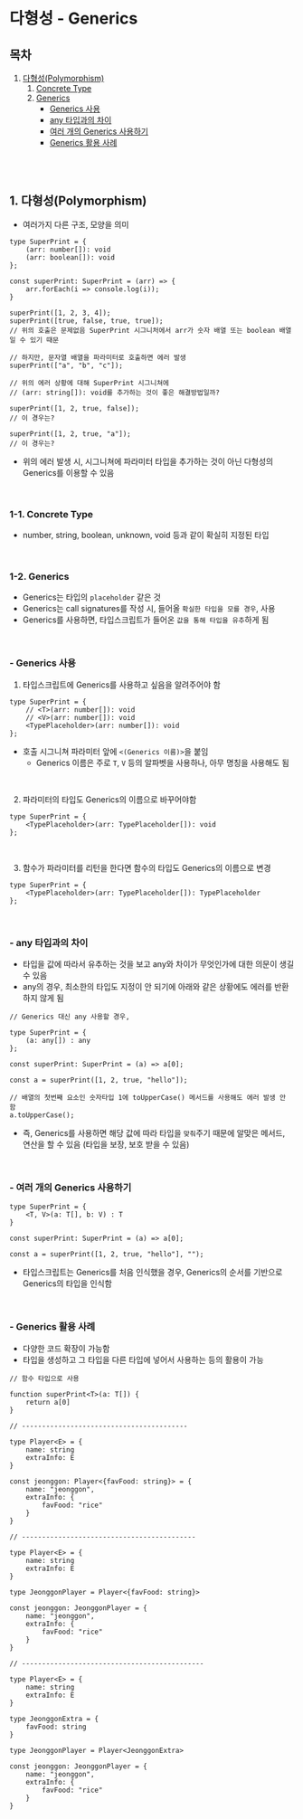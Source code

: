 # 다형성 - Generics

## 목차

1. [다형성(Polymorphism)](#1-다형성polymorphism)
    1. [Concrete Type](#1-1-concrete-type)
    2. [Generics](#1-2-generics)
        - [Generics 사용](#--generics-사용)
        - [any 타입과의 차이](#--any-타입과의-차이)
        - [여러 개의 Generics 사용하기](#--여러-개의-generics-사용하기)
        - [Generics 활용 사례](#--generics-활용-사례)

<br/>
<br/>

## 1. 다형성(Polymorphism)

- 여러가지 다른 구조, 모양을 의미

```tsx
type SuperPrint = {
    (arr: number[]): void
    (arr: boolean[]): void
};

const superPrint: SuperPrint = (arr) => {
    arr.forEach(i => console.log(i));
}

superPrint([1, 2, 3, 4]);
superPrint([true, false, true, true]);
// 위의 호출은 문제없음 SuperPrint 시그니처에서 arr가 숫자 배열 또는 boolean 배열일 수 있기 때문

// 하지만, 문자열 배열을 파라미터로 호출하면 에러 발생
superPrint(["a", "b", "c"]);

// 위의 에러 상황에 대해 SuperPrint 시그니쳐에
// (arr: string[]): void를 추가하는 것이 좋은 해결방법일까?

superPrint([1, 2, true, false]);
// 이 경우는?

superPrint([1, 2, true, "a"]);
// 이 경우는?
```

- 위의 에러 발생 시, 시그니쳐에 파라미터 타입을 추가하는 것이 아닌 다형성의 Generics를 이용할 수 있음

<br/>

### 1-1. Concrete Type

- number, string, boolean, unknown, void 등과 같이 확실히 지정된 타입

<br/>

### 1-2. Generics

- Generics는 타입의 `placeholder` 같은 것
- Generics는 call signatures를 작성 시, 들어올 `확실한 타입을 모를 경우`, 사용
- Generics를 사용하면, 타입스크립트가 들어온 `값을 통해 타입을 유추`하게 됨

<br/>

### - Generics 사용

1. 타입스크립트에 Generics를 사용하고 싶음을 알려주어야 함

```tsx
type SuperPrint = {
    // <T>(arr: number[]): void
    // <V>(arr: number[]): void
    <TypePlaceholder>(arr: number[]): void
};
```

- 호출 시그니쳐 파라미터 앞에 `<(Generics 이름)>`을 붙임
  - Generics 이름은 주로 `T`, `V` 등의 알파벳을 사용하나, 아무 명칭을 사용해도 됨

<br/>

2. 파라미터의 타입도 Generics의 이름으로 바꾸어야함

```tsx
type SuperPrint = {
    <TypePlaceholder>(arr: TypePlaceholder[]): void
};
```

<br/>

3. 함수가 파라미터를 리턴을 한다면 함수의 타입도 Generics의 이름으로 변경

```tsx
type SuperPrint = {
    <TypePlaceholder>(arr: TypePlaceholder[]): TypePlaceholder
};
```

<br/>

### - any 타입과의 차이

- 타입을 값에 따라서 유추하는 것을 보고 any와 차이가 무엇인가에 대한 의문이 생길 수 있음
- any의 경우, 최소한의 타입도 지정이 안 되기에 아래와 같은 상황에도 에러를 반환하지 않게 됨

```tsx
// Generics 대신 any 사용할 경우,

type SuperPrint = {
    (a: any[]) : any
};

const superPrint: SuperPrint = (a) => a[0];

const a = superPrint([1, 2, true, "hello"]);

// 배열의 첫번째 요소인 숫자타입 1에 toUpperCase() 메서드를 사용해도 에러 발생 안 함
a.toUpperCase();
```

- 즉, Generics를 사용하면 해당 값에 따라 타입을 `맞춰`주기 때문에 알맞은 메서드, 연산을 할 수 있음 (타입을 보장, 보호 받을 수 있음)

<br/>

### - 여러 개의 Generics 사용하기

```tsx
type SuperPrint = {
    <T, V>(a: T[], b: V) : T
}

const superPrint: SuperPrint = (a) => a[0];

const a = superPrint([1, 2, true, "hello"], "");
```

- 타입스크립트는 Generics를 처음 인식했을 경우, Generics의 순서를 기반으로 Generics의 타입을 인식함

<br/>

### - Generics 활용 사례

- 다양한 코드 확장이 가능함
- 타입을 생성하고 그 타입을 다른 타입에 넣어서 사용하는 등의 활용이 가능

```tsx
// 함수 타입으로 사용

function superPrint<T>(a: T[]) {
    return a[0]
}

// -----------------------------------------

type Player<E> = {
    name: string
    extraInfo: E
}

const jeonggon: Player<{favFood: string}> = {
    name: "jeonggon",
    extraInfo: {
        favFood: "rice"
    }
}

// -------------------------------------------

type Player<E> = {
    name: string
    extraInfo: E
}

type JeonggonPlayer = Player<{favFood: string}>

const jeonggon: JeonggonPlayer = {
    name: "jeonggon",
    extraInfo: {
        favFood: "rice"
    }
}

// ---------------------------------------------

type Player<E> = {
    name: string
    extraInfo: E
}

type JeonggonExtra = {
    favFood: string
}

type JeonggonPlayer = Player<JeonggonExtra>

const jeonggon: JeonggonPlayer = {
    name: "jeonggon",
    extraInfo: {
        favFood: "rice"
    }
}
```